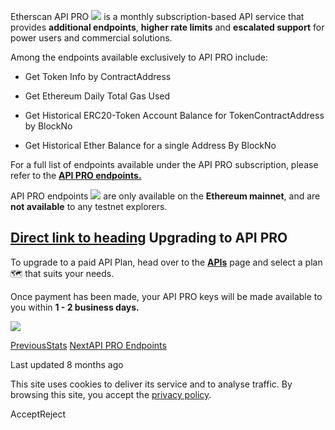 Etherscan API PRO ![](https://docs.etherscan.io/~gitbook/image?url=https%3A%2F%2F1052732906-files.gitbook.io%2F%7E%2Ffiles%2Fv0%2Fb%2Fgitbook-x-prod.appspot.com%2Fo%2Fspaces%252F-McrExXKKJBLJqymbFhO%252Fuploads%252Fgit-blob-81fcca90cbba3539d87a4dc153728e38cb901597%252Fpro_70.png%3Falt%3Dmedia&width=82&dpr=4&quality=100&sign=c4660964&sv=2) is a monthly subscription-based API service that provides **additional endpoints**, **higher rate limits** and **escalated support** for power users and commercial solutions.

Among the endpoints available exclusively to API PRO include:

- Get Token Info by ContractAddress

- Get Ethereum Daily Total Gas Used

- Get Historical ERC20-Token Account Balance for TokenContractAddress by BlockNo

- Get Historical Ether Balance for a single Address By BlockNo


For a full list of endpoints available under the API PRO subscription, please refer to the [**API PRO endpoints.**](https://docs.etherscan.io/api-pro/api-pro) **​**

API PRO endpoints ![](https://docs.etherscan.io/~gitbook/image?url=https%3A%2F%2F1052732906-files.gitbook.io%2F%7E%2Ffiles%2Fv0%2Fb%2Fgitbook-x-prod.appspot.com%2Fo%2Fspaces%252F-McrExXKKJBLJqymbFhO%252Fuploads%252Fgit-blob-81fcca90cbba3539d87a4dc153728e38cb901597%252Fpro_70.png%3Falt%3Dmedia&width=82&dpr=4&quality=100&sign=c4660964&sv=2) are only available on the **Ethereum mainnet**, and are **not available** to any testnet explorers.

## [Direct link to heading](https://docs.etherscan.io/api-pro/etherscan-api-pro\#upgrading-to-api-pro)    Upgrading to API PRO

To upgrade to a paid API Plan, head over to the [**APIs**](https://etherscan.io/apis) page and select a plan 🗺️ that suits your needs.

Once payment has been made, your API PRO keys will be made available to you within **1 - 2 business days.**

![](https://docs.etherscan.io/~gitbook/image?url=https%3A%2F%2F1052732906-files.gitbook.io%2F%7E%2Ffiles%2Fv0%2Fb%2Fgitbook-x-prod.appspot.com%2Fo%2Fspaces%252F-McrExXKKJBLJqymbFhO%252Fuploads%252FU6ZsXF3Kem7oL0B8FjHJ%252Fimage.png%3Falt%3Dmedia%26token%3D27602b80-42b4-4f5f-8da7-4e2dc9eb5e93&width=768&dpr=4&quality=100&sign=608d4dd1&sv=2)

[PreviousStats](https://docs.etherscan.io/api-endpoints/stats-1) [NextAPI PRO Endpoints](https://docs.etherscan.io/api-pro/api-pro)

Last updated 8 months ago

This site uses cookies to deliver its service and to analyse traffic. By browsing this site, you accept the [privacy policy](https://policies.gitbook.com/privacy/cookies).

AcceptReject